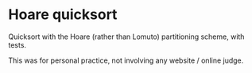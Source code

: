# Hoare quicksort

Quicksort with the Hoare (rather than Lomuto) partitioning scheme, with tests.

This was for personal practice, not involving any website / online judge.
